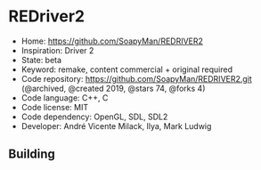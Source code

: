 # REDriver2

- Home: https://github.com/SoapyMan/REDRIVER2
- Inspiration: Driver 2
- State: beta
- Keyword: remake, content commercial + original required
- Code repository: https://github.com/SoapyMan/REDRIVER2.git (@archived, @created 2019, @stars 74, @forks 4)
- Code language: C++, C
- Code license: MIT
- Code dependency: OpenGL, SDL, SDL2
- Developer: André Vicente Milack, Ilya, Mark Ludwig

## Building
